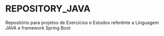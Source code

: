 # REPOSITORY_JAVA

Repositório para projetos de Exercicios e Estudos referênte a Linguagem JAVA e framework Spring Boot
